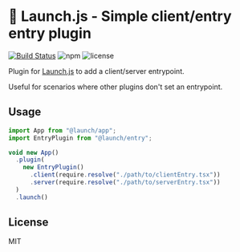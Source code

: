 # 🚀 Launch.js - Simple client/entry entry plugin

[![Build Status](https://travis-ci.org/launchjs/app.svg?branch=master)](https://travis-ci.org/launchjs/entry) ![npm](https://img.shields.io/npm/dt/@launch/entry.svg?style=flat-square) ![license](https://img.shields.io/github/license/launchjs/entry.svg?style=flat-square)

Plugin for [Launch.js](https://github.com/launchjs/app) to add a client/server entrypoint.

Useful for scenarios where other plugins don't set an entrypoint.

## Usage

```ts
import App from "@launch/app";
import EntryPlugin from "@launch/entry";

void new App()
  .plugin(
    new EntryPlugin()
      .client(require.resolve("./path/to/clientEntry.tsx"))
      .server(require.resolve("./path/to/serverEntry.tsx"))
  )
  .launch()
```

## License

MIT